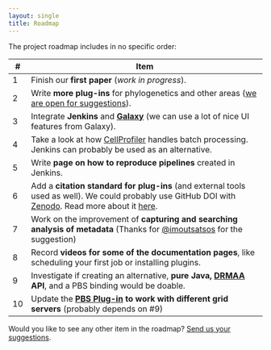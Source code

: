 ```yaml
---
layout: single
title: Roadmap
---
```


The project roadmap includes in no specific order:

<table class="pure-table pure-table-horizontal">
    <thead>
        <tr>
            <th>#</th>
            <th>Item</th>
        </tr>
    </thead>
    <tbody>
    	<tr>
    		<td>1</td>
    		<td>Finish our <strong>first paper</strong> (<i>work in progress</i>).</td>
    	</tr>
    	<tr>
    		<td>2</td>
    		<td>Write <strong>more plug-ins</strong> for phylogenetics and other areas (<a href="https://groups.google.com/forum/#!forum/biouno-developers">we are open for suggestions</a>).</td>
    	</tr>
    	<tr>
    		<td>3</td>
    		<td>Integrate <strong>Jenkins</strong> and <strong><a href="http://galaxyproject.org">Galaxy</a></strong> (we can use a lot of nice UI features from Galaxy).</td>
    	</tr>
    	<tr>
    		<td>4</td>
    		<td>Take a look at how <a href="http://cellprofiler.org">CellProfiler</a> handles batch processing. Jenkins can probably be used as an alternative.</td>
    	</tr>
    	<tr>
    		<td>5</td>
    		<td>Write <strong>page on how to reproduce pipelines</strong> created in Jenkins.</td>
    	</tr>
    	<tr>
    		<td>6</td>
    		<td>Add a <strong>citation standard for plug-ins</strong> (and external tools used as well). We could probably use GitHub DOI with <a href="https://zenodo.org">Zenodo</a>. Read more about it <a href="https://github.com/blog/1840-improving-github-for-science">here</a>.</td>
    	</tr>
    	<tr>
    		<td>7</td>
    		<td>Work on the improvement of <strong>capturing and searching analysis of metadata</strong> (Thanks for <a href="https://github.com/imoutsatsos">@imoutsatsos</a> for the suggestion)</td>
    	</tr>
    	<tr>
    		<td>8</td>
    		<td>Record <strong>videos for some of the documentation pages</strong>, like scheduling your first job or installing plugins.</td>
    	</tr>
    	<tr>
    		<td>9</td>
    		<td>Investigate if creating an alternative, <strong>pure Java, <a href="http://www.drmaa.org/">DRMAA</a> API</strong>, and a PBS binding would be doable.</td>
    	</tr>
    	<tr>
    		<td>10</td>
    		<td>Update the <strong><a href="https://github.com/biouno/pbs-plugin">PBS Plug-in</a> to work with different grid servers</strong> (probably depends on #9)</td>
    	</tr>
    </tbody>
</table>

Would you like to see any other item in the roadmap? [Send us your suggestions](https://groups.google.com/forum/#!forum/biouno-developers).
